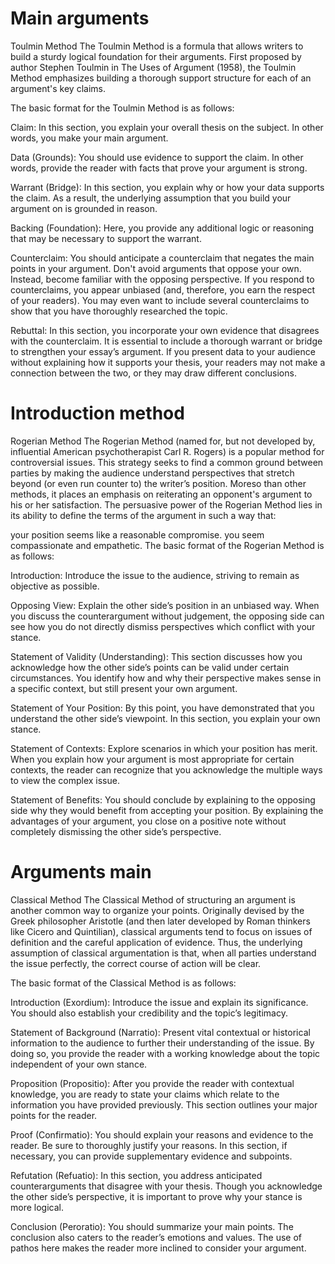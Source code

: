 
# Main arguments
Toulmin Method
The Toulmin Method is a formula that allows writers to build a sturdy logical foundation for their arguments. First proposed by author Stephen Toulmin in The Uses of Argument (1958), the Toulmin Method emphasizes building a thorough support structure for each of an argument's key claims.

The basic format for the Toulmin Method is as follows:

Claim: In this section, you explain your overall thesis on the subject. In other words, you make your main argument.

Data (Grounds): You should use evidence to support the claim. In other words, provide the reader with facts that prove your argument is strong.

Warrant (Bridge): In this section, you explain why or how your data supports the claim. As a result, the underlying assumption that you build your argument on is grounded in reason.

Backing (Foundation): Here, you provide any additional logic or reasoning that may be necessary to support the warrant.

Counterclaim: You should anticipate a counterclaim that negates the main points in your argument. Don't avoid arguments that oppose your own. Instead, become familiar with the opposing perspective.  If you respond to counterclaims, you appear unbiased (and, therefore, you earn the respect of your readers). You may even want to include several counterclaims to show that you have thoroughly researched the topic.

Rebuttal: In this section, you incorporate your own evidence that disagrees with the counterclaim. It is essential to include a thorough warrant or bridge to strengthen your essay’s argument. If you present data to your audience without explaining how it supports your thesis, your readers may not make a connection between the two, or they may draw different conclusions.


# Introduction method
Rogerian Method
The Rogerian Method (named for, but not developed by, influential American psychotherapist Carl R. Rogers) is a popular method for controversial issues. This strategy seeks to find a common ground between parties by making the audience understand perspectives that stretch beyond (or even run counter to) the writer’s position. Moreso than other methods, it places an emphasis on reiterating an opponent's argument to his or her satisfaction. The persuasive power of the Rogerian Method lies in its ability to define the terms of the argument in such a way that:

your position seems like a reasonable compromise.
you seem compassionate and empathetic.
The basic format of the Rogerian Method is as follows:

Introduction: Introduce the issue to the audience, striving to remain as objective as possible.

Opposing View: Explain the other side’s position in an unbiased way. When you discuss the counterargument without judgement, the opposing side can see how you do not directly dismiss perspectives which conflict with your stance.

Statement of Validity (Understanding): This section discusses how you acknowledge how the other side’s points can be valid under certain circumstances. You identify how and why their perspective makes sense in a specific context, but still present your own argument.

Statement of Your Position: By this point, you have demonstrated that you understand the other side’s viewpoint. In this section, you explain your own stance.

Statement of Contexts: Explore scenarios in which your position has merit. When you explain how your argument is most appropriate for certain contexts, the reader can recognize that you acknowledge the multiple ways to view the complex issue.

Statement of Benefits: You should conclude by explaining to the opposing side why they would benefit from accepting your position. By explaining the advantages of your argument, you close on a positive note without completely dismissing the other side’s perspective.

# Arguments main

Classical Method
The Classical Method of structuring an argument is another common way to organize your points. Originally devised by the Greek philosopher Aristotle (and then later developed by Roman thinkers like Cicero and Quintilian), classical arguments tend to focus on issues of definition and the careful application of evidence. Thus, the underlying assumption of classical argumentation is that, when all parties understand the issue perfectly, the correct course of action will be clear.

The basic format of the Classical Method is as follows:

Introduction (Exordium): Introduce the issue and explain its significance. You should also establish your credibility and the topic’s legitimacy.

Statement of Background (Narratio): Present vital contextual or historical information to the audience to further their understanding of the issue. By doing so, you provide the reader with a working knowledge about the topic independent of your own stance.

Proposition (Propositio): After you provide the reader with contextual knowledge, you are ready to state your claims which relate to the information you have provided previously. This section outlines your major points for the reader.

Proof (Confirmatio): You should explain your reasons and evidence to the reader. Be sure to thoroughly justify your reasons. In this section, if necessary, you can provide supplementary evidence and subpoints.

Refutation (Refuatio): In this section, you address anticipated counterarguments that disagree with your thesis. Though you acknowledge the other side’s perspective, it is important to prove why your stance is more logical. 

Conclusion (Peroratio): You should summarize your main points. The conclusion also caters to the reader’s emotions and values. The use of pathos here makes the reader more inclined to consider your argument.  
